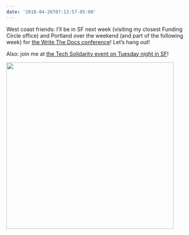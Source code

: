 ```yaml
---
date: '2018-04-26T07:13:57-05:00'
---
```

West coast friends: I’ll be in SF next week (visiting my closest Funding Circle office) and Portland over the weekend (and part of the following week) for [the Write The Docs conference](http://www.writethedocs.org/conf/portland/2018/)! Let’s hang out!

Also: join me at [the Tech Solidarity event on Tuesday night in SF](https://techsolidarity.org/events/sf_may_1_2018.html)!

<img src="uploads/2018/5dc2a44e77.jpg" width="440" height="440" />
